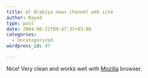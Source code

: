 ```yaml
---
title: Al Arabiya news channel web site
author: Rayed
type: post
date: 2004-06-22T09:47:37+03:00
categories:
  - Uncategorized
wordpress_id: 47

---
```

<div style="clear:both;"></div>
<p>Nice! Very clean and works well with <a href="http://www.mozilla.org/">Mozilla</a> browser.</p>
<div style="clear:both; padding-bottom: 0.25em;"></div>
